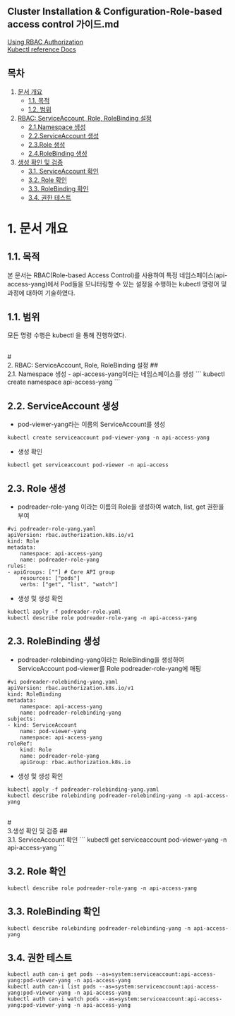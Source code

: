 ## Cluster Installation & Configuration-Role-based access control 가이드.md

[Using RBAC Authorization](https://kubernetes.io/docs/reference/access-authn-authz/rbac/) <br/>
[Kubectl reference Docs](https://kubernetes.io/docs/reference/generated/kubectl/kubectl-commands)

## 목차
1. [문서 개요](#1)
    * [1.1. 목적](#1-1)
    * [1.2. 범위](#1-2)
2. [RBAC: ServiceAccount, Role, RoleBinding 설정](#2)
    * [2.1.Namespace 생성](#2-1)
    * [2.2.ServiceAccount 생성](#2-2)
    * [2.3.Role 생성](#2-3)
    * [2.4.RoleBinding 생성](#2-4)
3. [생성 확인 및 검증](#3)
    * [3.1. ServiceAccount 확인](#3-1)
    * [3.2. Role 확인](#3-2)
    * [3.3. RoleBinding 확인](#3-4)
    * [3.4. 권한 테스트](#3-4)


# <div id='1'/> 1. 문서 개요

## <div id='1-1'/> 1.1. 목적
본 문서는 RBAC(Role-based Access Control)를 사용하여 특정 네임스페이스(api-access-yang)에서 Pod들을 모니터링할 수 있는 설정을 수행하는 kubectl 명령어 및 과정에 대하여 기술하였다.

## <div id='1-2'/> 1.1. 범위
모든 명령 수행은 kubectl 을 통해 진행하였다.

<br/>
# <div id='2'/> 2. RBAC: ServiceAccount, Role, RoleBinding 설정
## <div id='2-1'/>2.1. Namespace 생성
- api-access-yang이라는 네임스페이스를 생성
```
kubectl create namespace api-access-yang
```

## <div id='2-2'/>2.2. ServiceAccount 생성
- pod-viewer-yang라는 이름의 ServiceAccount를 생성
```
kubectl create serviceaccount pod-viewer-yang -n api-access-yang 
```

- 생성 확인
```
kubectl get serviceaccount pod-viewer -n api-access
```

## <div id='2-3'/>2.3. Role 생성
- podreader-role-yang 이라는 이름의 Role을 생성하여 watch, list, get 권한을 부여
```
#vi podreader-role-yang.yaml
apiVersion: rbac.authorization.k8s.io/v1
kind: Role
metadata:
	namespace: api-access-yang
	name: podreader-role-yang
rules:
- apiGroups: [""] # Core API group
	resources: ["pods"]
	verbs: ["get", "list", "watch"]
```
- 생성 및 생성 확인
```
kubectl apply -f podreader-role.yaml
kubectl describe role podreader-role-yang -n api-access-yang
```

## <div id='2-4'/>2.3. RoleBinding 생성
- podreader-rolebinding-yang이라는 RoleBinding을 생성하여 ServiceAccount pod-viewer를 Role podreader-role-yang에 매핑
```
#vi podreader-rolebinding-yang.yaml
apiVersion: rbac.authorization.k8s.io/v1
kind: RoleBinding
metadata:
	namespace: api-access-yang
	name: podreader-rolebinding-yang
subjects:
- kind: ServiceAccount
	name: pod-viewer-yang
	namespace: api-access-yang
roleRef:
	kind: Role
	name: podreader-role-yang
	apiGroup: rbac.authorization.k8s.io
```
- 생성 및 생성 확인
```
kubectl apply -f podreader-rolebinding-yang.yaml
kubectl describe rolebinding podreader-rolebinding-yang -n api-access-yang
```
<br/>
# <div id='3'/> 3.생성 확인 및 검증
## <div id='3-1'/>3.1. ServiceAccount 확인
```
kubectl get serviceaccount pod-viewer-yang -n api-access-yang
```

## <div id='3-2'/>3.2. Role 확인
```
kubectl describe role podreader-role-yang -n api-access-yang
```

## <div id='3-3'/>3.3. RoleBinding 확인
```
kubectl describe rolebinding podreader-rolebinding-yang -n api-access-yang
```

## <div id='3-4'/>3.4. 권한 테스트
```
kubectl auth can-i get pods --as=system:serviceaccount:api-access-yang:pod-viewer-yang -n api-access-yang
kubectl auth can-i list pods --as=system:serviceaccount:api-access-yang:pod-viewer-yang -n api-access-yang
kubectl auth can-i watch pods --as=system:serviceaccount:api-access-yang:pod-viewer-yang -n api-access-yang
```






